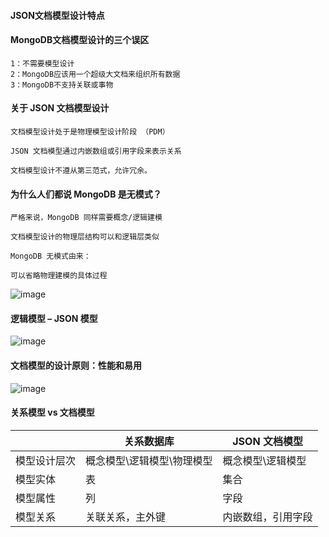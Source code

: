 #### JSON文档模型设计特点

#### MongoDB文档模型设计的三个误区
```
1：不需要模型设计
2：MongoDB应该用一个超级大文档来组织所有数据
3：MongoDB不支持关联或事物
```

#### 关于 JSON 文档模型设计
```
文档模型设计处于是物理模型设计阶段 （PDM）

JSON 文档模型通过内嵌数组或引用字段来表示关系

文档模型设计不遵从第三范式，允许冗余。
```

#### 为什么人们都说 MongoDB 是无模式？
```
严格来说，MongoDB 同样需要概念/逻辑建模

文档模型设计的物理层结构可以和逻辑层类似

MongoDB 无模式由来：

可以省略物理建模的具体过程
```
![image](/mongodb/wd1.png) 

#### 逻辑模型 – JSON 模型
![image](/mongodb/wd2.png) 

#### 文档模型的设计原则：性能和易用
![image](/mongodb/wd3.png) 


#### 关系模型 vs 文档模型
|     | 关系数据库  | JSON 文档模型  |
|  ----  | ---- |  ---- |
| 模型设计层次  | 概念模型\逻辑模型\物理模型 |  概念模型\逻辑模型 |
| 模型实体  | 表 |  集合 |
| 模型属性  | 列 |  字段 |
| 模型关系  | 关联关系，主外键 |  内嵌数组，引用字段 |

